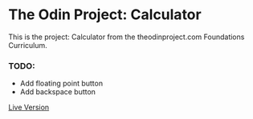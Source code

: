 # The Odin Project: Calculator
This is the project: Calculator from the theodinproject.com Foundations Curriculum.

### TODO:
- Add floating point button
- Add backspace button

[Live Version](https://lucasgodina.github.io/odin-calculator/)
